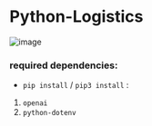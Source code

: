 # Python-Logistics
![image](https://github.com/szymonkonopek/ANAIRO/assets/54420112/2e2d9c5d-ec05-4117-8563-342766eaf100)

### required dependencies:

* `pip install` / `pip3 install` :

1. `openai`
2. `python-dotenv`
